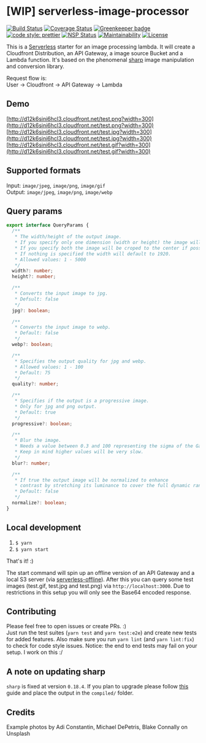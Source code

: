 # [WIP] serverless-image-processor

[![Build Status](https://travis-ci.org/Mercateo/serverless-image-processor.svg?branch=master)](https://travis-ci.org/Mercateo/serverless-image-processor)
[![Coverage Status](https://coveralls.io/repos/github/Mercateo/serverless-image-processor/badge.svg?branch=master)](https://coveralls.io/github/Mercateo/serverless-image-processor?branch=master)
[![Greenkeeper badge](https://badges.greenkeeper.io/Mercateo/serverless-image-processor.svg)](https://greenkeeper.io/)
[![code style: prettier](https://img.shields.io/badge/code_style-prettier-ff69b4.svg?style=flat-square)](https://github.com/prettier/prettier)
[![NSP Status](https://nodesecurity.io/orgs/opensource/projects/c56c0c76-edb1-460a-95c0-4be30a573a57/badge)](https://nodesecurity.io/orgs/opensource/projects/c56c0c76-edb1-460a-95c0-4be30a573a57)
[![Maintainability](https://api.codeclimate.com/v1/badges/149b0866f7121aad91a9/maintainability)](https://codeclimate.com/github/Mercateo/serverless-image-processor/maintainability)
[![License](https://img.shields.io/badge/License-Apache%202.0-blue.svg)](https://github.com/Mercateo/serverless-image-processor/blob/master/LICENSE)

This is a [Serverless](https://serverless.com) starter for an image processing lambda. It will create a Cloudfront Distribution, an API Gateway, a image source Bucket and a Lambda function. It's based on the phenomenal [sharp](https://github.com/lovell/sharp) image manipulation and conversion library.

Request flow is:  
User -> Cloudfront -> API Gateway -> Lambda

## Demo
[http://d12k6sini6hcl3.cloudfront.net/test.png?width=300](http://d12k6sini6hcl3.cloudfront.net/test.png?width=300)  
[http://d12k6sini6hcl3.cloudfront.net/test.jpg?width=300](http://d12k6sini6hcl3.cloudfront.net/test.jpg?width=300)  
[http://d12k6sini6hcl3.cloudfront.net/test.gif?width=300](http://d12k6sini6hcl3.cloudfront.net/test.gif?width=300)

## Supported formats
  
Input: ```image/jpeg```, ```image/png```, ```image/gif```  
Output: ```image/jpeg```, ```image/png```, ```image/webp```


## Query params
```typescript
export interface QueryParams {
  /**
   * The width/height of the output image.
   * If you specify only one dimension (width or height) the image will be scaled respecting the ratio.
   * If you specify both the image will be croped to the center if possible.
   * If nothing is specified the width will default to 1920.
   * Allowed values: 1 - 5000
   */
  width?: number;
  height?: number;

  /**
   * Converts the input image to jpg.
   * Defsult: false
   */
  jpg?: boolean;

  /**
   * Converts the input image to webp.
   * Default: false
   */
  webp?: boolean;

  /**
   * Specifies the output quality for jpg and webp.
   * Allowed values: 1 - 100
   * Default: 75
   */
  quality?: number;

  /**
   * Specifies if the output is a progressive image.
   * Only for jpg and png output.
   * Default: true
   */
  progressive?: boolean;

  /**
   * Blur the image.
   * Needs a value between 0.3 and 100 representing the sigma of the Gaussian mask, where sigma = 1 + radius / 2.
   * Keep in mind higher values will be very slow.
   */
  blur?: number;

  /**
   * If true the output image will be normalized to enhance
   * contrast by stretching its luminance to cover the full dynamic range.
   * Default: false
   */
  normalize?: boolean;
}
```

## Local development

1. ```$ yarn```
2. ```$ yarn start```

That's it! :)

The start command will spin up an offline version of an API Gateway and a local S3 server (via [serverless-offline](https://github.com/dherault/serverless-offline)). After this you can query some test images (test.gif, test.jpg and test.png) via ```http://localhost:3000```. Due to restrictions in this setup you will only see the Base64 encoded response. 

## Contributing
Please feel free to open issues or create PRs. :)  
Just run the test suites (```yarn test``` and ```yarn test:e2e```) and create new tests for added features.
Also make sure you run ```yarn lint``` (and ```yarn lint:fix```) to check for code style issues.
Notice: the end to end tests may fail on your setup. I work on this :/

## A note on updating sharp
```sharp``` is fixed at version ```0.18.4```. If you plan to upgrade please follow [this](http://sharp.dimens.io/en/stable/install/#aws-lambda) guide and place the output in the ```compiled/``` folder.

## Credits
Example photos by Adi Constantin, Michael DePetris, Blake Connally on Unsplash


